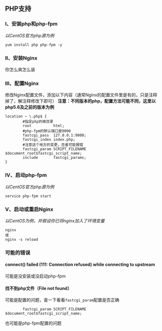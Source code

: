 ---
---
<link rel="stylesheet" type="text/css" href="../css/common.css"/>

## PHP支持

### I、安装php和php-fpm

*以CentOS官方php源为例*
```
yum install php php-fpm -y
```

### II、安装Nginx

你怎么爽怎么装

### III、配置Nginx

修改Nginx配置文件，添加以下内容（通常Nginx的配置文件里是有的，只是注释掉了，解注释修改下即可）
**注意：不同版本的php，配置方法可能不同，这里以php5.6及之前的版本为例**

```
location ~ \.php$ {
        #指定php的根目录
        root          html;
        #php-fpm的默认端口是9000
        fastcgi_pass  127.0.0.1:9000;
        fastcgi_index index.php;
        #注意这个地方的变更，否者可能报错
        fastcgi_param SCRIPT_FILENAME $document_root$fastcgi_script_name;
        include       fastcgi_params;
}
```

### IV、启动php-fpm

*以CentOS官方php源为例*
```
service php-fpm start
```

### V、启动或重启Nginx

*以CentOS为例，并假设你已将nginx加入了环境变量*
```
nginx
或
nginx -s reload
```

### 可能的错误

#### connect() failed (111: Connection refused) while connecting to upstream

可能是没安装或没启动php-fpm

#### 找不到php文件（File not found）

可能是配置的问题，查一下看看`fastcgi_param`配置是否正确
```
        fastcgi_param SCRIPT_FILENAME $document_root$fastcgi_script_name;
```
也可能是php-fpm配置的问题

<script type="text/javascript" src="../js/md.js"></script>
<script>
setHeader("Nginx配置");
</script>
